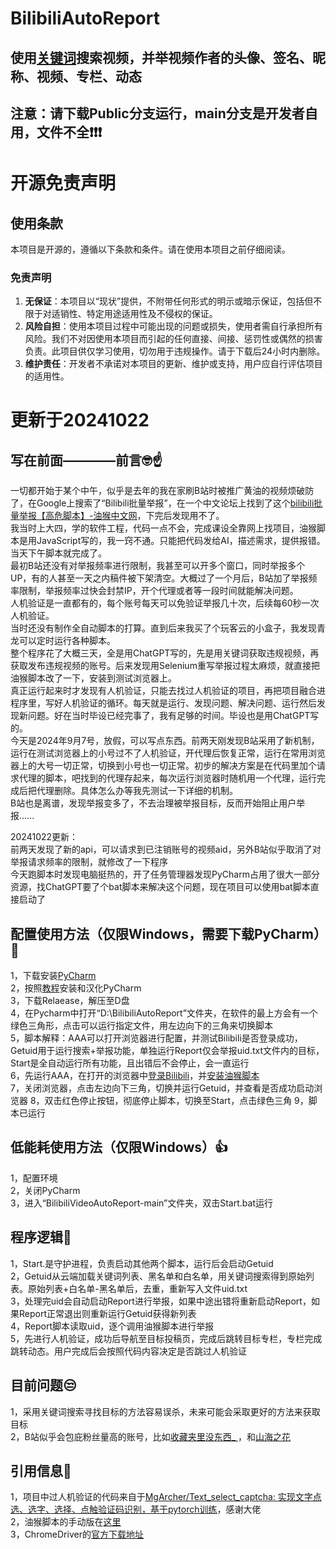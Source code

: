 # BilibiliAutoReport  
## 使用[关键词](https://github.com/ayyayyayy2002/BilibiliAutoReport/blob/main/%E4%BA%91%E7%AB%AF%E6%96%87%E4%BB%B6/keyword.txt)搜索视频，并举视频作者的头像、签名、昵称、视频、专栏、动态
## 注意：请下载Public分支运行，main分支是开发者自用，文件不全❗❗❗ 
# 开源免责声明

## 使用条款

本项目是开源的，遵循以下条款和条件。请在使用本项目之前仔细阅读。

### 免责声明

1. **无保证**：本项目以“现状”提供，不附带任何形式的明示或暗示保证，包括但不限于对适销性、特定用途适用性及不侵权的保证。  
2. **风险自担**：使用本项目过程中可能出现的问题或损失，使用者需自行承担所有风险。我们不对因使用本项目而引起的任何直接、间接、惩罚性或偶然的损害负责。此项目供仅学习使用，切勿用于违规操作。请于下载后24小时内删除。
3. **维护责任**：开发者不承诺对本项目的更新、维护或支持，用户应自行评估项目的适用性。
# 更新于20241022  
## 写在前面————前言🤓☝️ 
一切都开始于某个中午，似乎是去年的我在家刷B站时被推广黄油的视频烦破防了，在Google上搜索了“Bilibili批量举报”，在一个中文论坛上找到了这个[bilibili批量举报【高危脚本】-油猴中文网](https://bbs.tampermonkey.net.cn/thread-5222-2-1.html)，下完后发现用不了。  
我当时上大四，学的软件工程，代码一点不会，完成课设全靠网上找项目，油猴脚本是用JavaScript写的，我一窍不通。只能把代码发给AI，描述需求，提供报错。当天下午脚本就完成了。  
最初B站还没有对举报频率进行限制，我甚至可以开多个窗口，同时举报多个UP，有的人甚至一天之内稿件被下架清空。大概过了一个月后，B站加了举报频率限制，举报频率过快会封禁IP，开个代理或者等一段时间就能解决问题。  
人机验证是一直都有的，每个账号每天可以免验证举报几十次，后续每60秒一次人机验证。  
当时还没有制作全自动脚本的打算。直到后来我买了个玩客云的小盒子，我发现青龙可以定时运行各种脚本。  
整个程序花了大概三天，全是用ChatGPT写的，先是用关键词获取违规视频，再获取发布违规视频的账号。后来发现用Selenium重写举报过程太麻烦，就直接把油猴脚本改了一下，安装到测试浏览器上。  
真正运行起来时才发现有人机验证，只能去找过人机验证的项目，再把项目融合进程序里，写好人机验证的循环。每天就是运行、发现问题、解决问题、运行然后发现新问题。好在当时毕设已经完事了，我有足够的时间。毕设也是用ChatGPT写的。  
今天是2024年9月7号，放假，可以写点东西。前两天刚发现B站采用了新机制，运行在测试浏览器上的小号过不了人机验证，开代理后恢复正常，运行在常用浏览器上的大号一切正常，切换到小号也一切正常。初步的解决方案是在代码里加个请求代理的脚本，吧找到的代理存起来，每次运行浏览器时随机用一个代理，运行完成后把代理删除。具体怎么办等我先测试一下详细的机制。  
B站也是离谱，发现举报变多了，不去治理被举报目标，反而开始阻止用户举报......   
  
20241022更新：  
前两天发现了新的api，可以请求到已注销账号的视频aid，另外B站似乎取消了对举报请求频率的限制，就修改了一下程序  
今天跑脚本时发现电脑挺热的，开了任务管理器发现PyCharm占用了很大一部分资源，找ChatGPT要了个bat脚本来解决这个问题，现在项目可以使用bat脚本直接启动了    
## 配置使用方法（仅限Windows，需要下载PyCharm）🐍 
1，下载安装[PyCharm](https://www.jetbrains.com/pycharm/download/download-thanks.html?platform=windows&code=PCC)  
2，按照[教程](https://www.bing.com/search?q=PyCharm%E5%AE%89%E8%A3%85%E6%B1%89%E5%8C%96%E6%95%99%E7%A8%8B)安装和汉化PyCharm  
3，下载Relaease，解压至D盘  
4，在Pycharm中打开“D:\BilibiliAutoReport”文件夹，在软件的最上方会有一个绿色三角形，点击可以运行指定文件，用左边向下的三角来切换脚本  
5，脚本解释：AAA可以打开浏览器进行配置，并测试Bilibili是否登录成功，Getuid用于运行搜索+举报功能，单独运行Report仅会举报uid.txt文件内的目标，Start是全自动运行所有功能，且出错后不会停止，会一直运行    
6，先运行AAA，在打开的浏览器中[登录Bilibili](https://www.bing.com/search?q=%E5%A6%82%E4%BD%95%E7%99%BB%E5%BD%95%E5%93%94%E5%93%A9%E5%93%94%E5%93%A9)，并[安装油猴脚本](https://www.bing.com/search?q=%E5%A6%82%E4%BD%95%E5%AE%89%E8%A3%85%E6%B2%B9%E7%8C%B4%E8%84%9A%E6%9C%AC)  
7，关闭浏览器，点击左边向下三角，切换并运行Getuid，并查看是否成功启动浏览器
8，双击红色停止按钮，彻底停止脚本，切换至Start，点击绿色三角
9，脚本已运行  


## 低能耗使用方法（仅限Windows）👍   
1，配置环境    
2，关闭PyCharm  
3，进入“BilibiliVideoAutoReport-main”文件夹，双击Start.bat运行      

## 程序逻辑🧠   
1，Start.是守护进程，负责启动其他两个脚本，运行后会启动Getuid  
2，Getuid从云端加载关键词列表、黑名单和白名单，用关键词搜索得到原始列表。原始列表+白名单-黑名单后，去重，重新写入文件uid.txt  
3，处理完uid会自动启动Report进行举报，如果中途出错将重新启动Report，如果Report正常退出则重新运行Getuid获得新列表  
4，Report脚本读取uid，逐个调用油猴脚本进行举报  
5，先进行人机验证，成功后导航至目标投稿页，完成后跳转目标专栏，专栏完成跳转动态。用户完成后会按照代码内容决定是否跳过人机验证    

  
## 目前问题😒  
1，采用关键词搜索寻找目标的方法容易误杀，未来可能会采取更好的方法来获取目标  
2，B站似乎会包庇粉丝量高的账号，比如[收藏夹里没东西_
](https://space.bilibili.com/452078996/video)，和[山海之花](https://space.bilibili.com/297993336/video)  


## 引用信息🤝  
1，项目中过人机验证的代码来自于[MgArcher/Text_select_captcha: 实现文字点选、选字、选择、点触验证码识别，基于pytorch训练](https://github.com/MgArcher/Text_select_captcha/)，感谢大佬  
2，油猴脚本的手动版在[这里](https://greasyfork.org/zh-CN/scripts/497079-bilibili%E7%A8%BF%E4%BB%B6%E6%89%B9%E9%87%8F%E4%B8%BE%E6%8A%A5)  
3，ChromeDriver的[官方下载地址](https://developer.chrome.com/docs/chromedriver?hl=zh-cn)  
 

